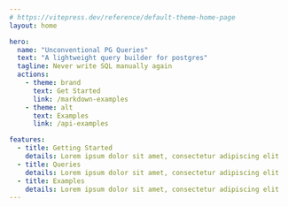 ```yaml
---
# https://vitepress.dev/reference/default-theme-home-page
layout: home

hero:
  name: "Unconventional PG Queries"
  text: "A lightweight query builder for postgres"
  tagline: Never write SQL manually again
  actions:
    - theme: brand
      text: Get Started
      link: /markdown-examples
    - theme: alt
      text: Examples
      link: /api-examples

features:
  - title: Getting Started
    details: Lorem ipsum dolor sit amet, consectetur adipiscing elit
  - title: Queries
    details: Lorem ipsum dolor sit amet, consectetur adipiscing elit
  - title: Examples
    details: Lorem ipsum dolor sit amet, consectetur adipiscing elit
---
```


